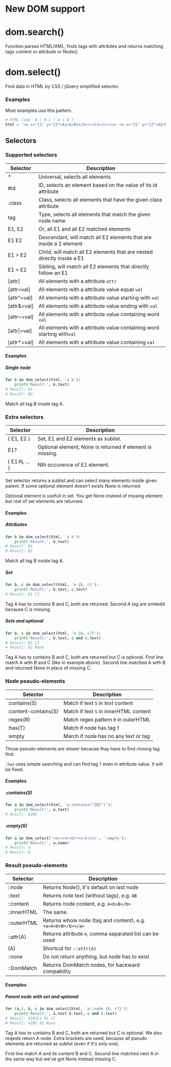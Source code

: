 
New DOM support
===============

dom.search()
============

Function parses HTML/XML, finds tags with attribites
and returns matching tags content or attribute or Node().


dom.select()
============

Find data in HTML by CSS / jQuery simplified selector.


### Examples

Most examples use this pattern.

```python
# HTML like  A ( B C ) A ( B )
html = '<a x="11" y="12">A1<b>B1</b><c>C1</c></a> <a x="21" y="22">A2<b>B2</b></a>'
```


Selectors
---------

### Supported selectors

Selector     | Description
-------------|------------
\*           | Universal, selects all elements
\#id         | ID, selects an element based on the value of its id attribute
.class       | Class, selects all elements that have the given class attribute
tag          | Type, selects all elements that match the given node name
E1, E2       | Or, all E1 and all E2 matched elements
E1 E2        | Descendant, will match all E2 elements that are inside a 2 element
E1 > E2      | Child, will match all E2 elements that are nested directly inside a E1
E1 + E2      | Sibling, will match all E2 elements that directly follow an E1
[attr]       | All elements with a attribute `attr`
[attr=val]   | All elements with a attribute value equal `val`
[attr^=val]  | All elements with a attribute value starting with `val`
[attr$=val]  | All elements with a attribute value ending with `val`
[attr~=val]  | All elements with a attribute value containing word `val`
[attr\|=val]  | All elements with a attribute value containing word starting with`val`
[attr*=val]  | All elements with a attribute value containing `val`

#### Examples

##### Single node

```python
for b in dom_select(html, 'a b'):
    print('Result:', b.text)
# Result: B1
# Result: B2
```

Match all tag B inside tag A.



### Extra selectors

Selector       | Description
---------------|------------
{ E1, E2 }     | Set, E1 and E2 elements as sublist.
E1?            | Optional element, None is returned if element is missing.
{ E1:N, ... }  | Nth occurence of E1 element.

Set selector returns a sublist and can select many elements inside given parent.
If some optional element doesn't exists None is returned.

Optional element is usefull in set. You get None insteed of missing element
but rest of set elements are returned.


#### Examples

##### Attributes

```python
for b in dom_select(html, 'a b'):
    print('Result:', b.text)
# Result: B1
# Result: B2
```

Match all tag B inside tag A.


##### Set

```python
for b, c in dom_select(html, 'a {b, c}'):
    print('Result:', b.text, c.text)
# Result: B1 C1
```

Tag A has to contains B and C, both are returned. Second A tag are omitedd because C is missing.


##### Sets and optional

```python
for b, c in dom_select(html, 'a {b, c?}'):
    print('Result:', b.text, c and c.text)
# Result: B1 C1
# Result: B2 None
```

Tag A has to contains B and C, both are returned but C is optional.
First line match A with B and C (like in example above).
Second line matched A with B and returned None in place of missing C.


### Node pseudo-elements

Selector              | Description
----------------------|------------
:contains(S)          | Match if text `S` in *text* content
:content-contains(S)  | Match if text `S` in innerHTML content
:regex(R)             | Match regex pattern `R` in outerHTML
:has(T)               | Match if node has tag `T`
:empty                | March if node has no any text or tag

Those pseudo-elements are slower because thay have to find closing tag first.

`:has` uses simple searching and can find tag `T` even in attribute value. It will be fixed.


#### Examples

##### :contains(S)

```python
for a in dom_select(html, 'a:contains("2B2")'):
    print('Result:', a.text)
# Result: A2B2
```

##### :empty(S)

```python
for a in dom_select('<a></a><b/><c>C</c>', ':empty'):
    print('Result:', a.name)
# Result: a
# Result: b
```


### Result pseudo-elements

Selector     | Description
-------------|------------
::node       | Returns Node(), it's default on last node
::text       | Returns note text (without tags), e.g. `AB`
::content    | Returns node content, e.g. `A<b>B</b>`
::innerHTML  | The same.
::outerHTML  | Returns whole node (tag and content), e.g. `<a>A<b>B</b></a>`
::attr(A)    | Returns attribute `A`, comma separated list can be used
(A)          | Shortcut for `::attr(A)`
::none       | Do not return anything, but node has to exist
::DomMatch   | Returns DomMatch nodes, for backward compability


#### Examples

##### Parent node with set and optional

```python
for (a,), b, c in dom_select(html, 'a::node {b, c?}'):
    print('Result:', a.text b.text, c and c.text)
# Result: A1B1C1 B1 C1
# Result: A2B2 B2 None
```

Tag A has to contains B and C, both are returned but C is optional. We also reqests return A node.
Extra brackets are used, because all pseudo elements are returned as sublist (even if it's only one).

First line match A and its content B and C.
Second line matched next A in the same way but we've got None instead missing C.


